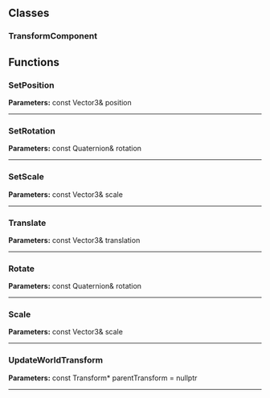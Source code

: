 
## Classes

### TransformComponent




## Functions

### SetPosition



**Parameters:** const Vector3& position

---

### SetRotation



**Parameters:** const Quaternion& rotation

---

### SetScale



**Parameters:** const Vector3& scale

---

### Translate



**Parameters:** const Vector3& translation

---

### Rotate



**Parameters:** const Quaternion& rotation

---

### Scale



**Parameters:** const Vector3& scale

---

### UpdateWorldTransform



**Parameters:** const Transform* parentTransform = nullptr

---
